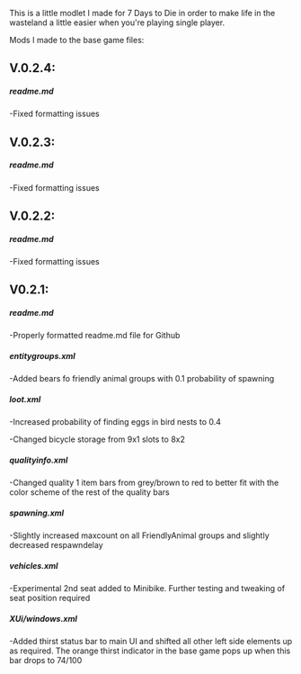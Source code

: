 This is a little modlet I made for 7 Days to Die in order to make life in the wasteland a little easier when you're playing single player.

Mods I made to the base game files:

## V.0.2.4:

##### readme.md
-Fixed formatting issues

## V.0.2.3:

##### readme.md
-Fixed formatting issues

## V.0.2.2:

##### readme.md
-Fixed formatting issues

## V0.2.1:

##### readme.md
-Properly formatted readme.md file for Github

##### entitygroups.xml
-Added bears fo friendly animal groups with 0.1 probability of spawning

##### loot.xml
-Increased probability of finding eggs in bird nests to 0.4

-Changed bicycle storage from 9x1 slots to 8x2

##### qualityinfo.xml
-Changed quality 1 item bars from grey/brown to red to better fit with the color scheme of the rest of the quality bars

##### spawning.xml
-Slightly increased maxcount on all FriendlyAnimal groups and slightly decreased respawndelay

##### vehicles.xml
-Experimental 2nd seat added to Minibike. Further testing and tweaking of seat position required

##### XUi/windows.xml
-Added thirst status bar to main UI and shifted all other left side elements up as required. The orange thirst indicator in the base game pops up when this bar drops to 74/100